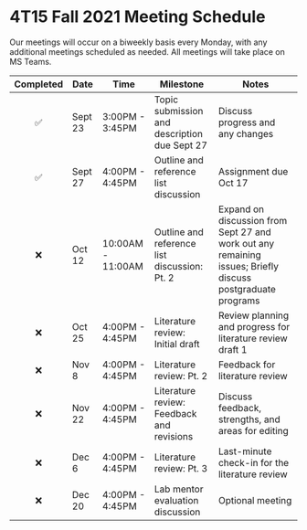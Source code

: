 # 4T15 Fall 2021 Meeting Schedule

Our meetings will occur on a biweekly basis every Monday, with any additional meetings scheduled as needed. All meetings will take place on MS Teams.

| Completed | Date | Time | Milestone | Notes |
| :----: | ---- | ---- | ---- | ---- |
| ✅ | Sept 23 | 3:00PM - 3:45PM | Topic submission and description due Sept 27 | Discuss progress and any changes |
| ✅ | Sept 27 | 4:00PM - 4:45PM | Outline and reference list discussion | Assignment due Oct 17 |
| :x: | Oct 12 | 10:00AM - 11:00AM | Outline and reference list discussion: Pt. 2 | Expand on discussion from Sept 27 and work out any remaining issues; Briefly discuss postgraduate programs |
| :x: | Oct 25 | 4:00PM - 4:45PM | Literature review: Initial draft | Review planning and progress for literature review draft 1
| :x: | Nov 8 | 4:00PM - 4:45PM | Literature review: Pt. 2 | Feedback for literature review |
| :x: | Nov 22 | 4:00PM - 4:45PM | Literature review: Feedback and revisions | Discuss feedback, strengths, and areas for editing | 
| :x: | Dec 6 | 4:00PM - 4:45PM | Literature review: Pt. 3 | Last-minute check-in for the literature review | 
| :x: | Dec 20 | 4:00PM - 4:45PM | Lab mentor evaluation discussion | Optional meeting |
